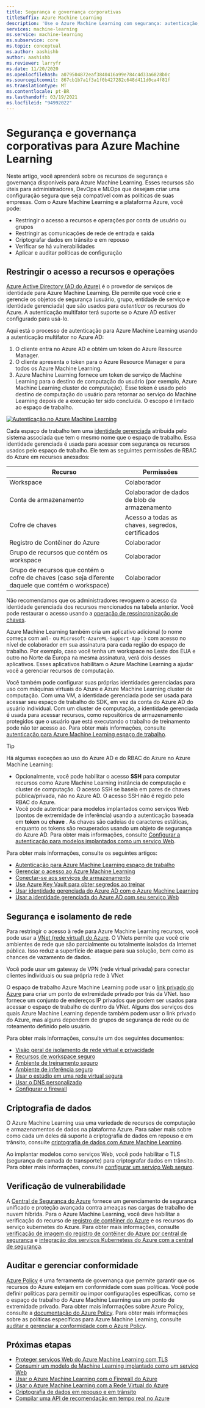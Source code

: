 ```yaml
---
title: Segurança e governança corporativas
titleSuffix: Azure Machine Learning
description: 'Use o Azure Machine Learning com segurança: autenticação, autorização, segurança de rede, criptografia de dados e monitoramento.'
services: machine-learning
ms.service: machine-learning
ms.subservice: core
ms.topic: conceptual
ms.author: aashishb
author: aashishb
ms.reviewer: larryfr
ms.date: 11/20/2020
ms.openlocfilehash: a079504872eaf3840416a99e784c4d33a6828b0c
ms.sourcegitcommit: 867cb1b7a1f3a1f0b427282c648d411d0ca4f81f
ms.translationtype: MT
ms.contentlocale: pt-BR
ms.lasthandoff: 03/19/2021
ms.locfileid: "94992022"
---
```

# <a name="enterprise-security-and-governance-for-azure-machine-learning"></a>Segurança e governança corporativas para Azure Machine Learning

Neste artigo, você aprenderá sobre os recursos de segurança e governança disponíveis para Azure Machine Learning. Esses recursos são úteis para administradores, DevOps e MLOps que desejam criar uma configuração segura que seja compatível com as políticas de suas empresas. Com o Azure Machine Learning e a plataforma Azure, você pode:

* Restringir o acesso a recursos e operações por conta de usuário ou grupos
* Restringir as comunicações de rede de entrada e saída
* Criptografar dados em trânsito e em repouso
* Verificar se há vulnerabilidades
* Aplicar e auditar políticas de configuração

## <a name="restrict-access-to-resources-and-operations"></a>Restringir o acesso a recursos e operações

[Azure Active Directory (AD do Azure)](../active-directory/fundamentals/active-directory-whatis.md) é o provedor de serviços de identidade para Azure Machine Learning. Ele permite que você crie e gerencie os objetos de segurança (usuário, grupo, entidade de serviço e identidade gerenciada) que são usados para _autenticar_ os recursos do Azure. A autenticação multifator terá suporte se o Azure AD estiver configurado para usá-lo.

Aqui está o processo de autenticação para Azure Machine Learning usando a autenticação multifator no Azure AD:

1. O cliente entra no Azure AD e obtém um token do Azure Resource Manager.
1. O cliente apresenta o token para o Azure Resource Manager e para todos os Azure Machine Learning.
1. Azure Machine Learning fornece um token de serviço de Machine Learning para o destino de computação do usuário (por exemplo, Azure Machine Learning cluster de computação). Esse token é usado pelo destino de computação do usuário para retornar ao serviço do Machine Learning depois de a execução ter sido concluída. O escopo é limitado ao espaço de trabalho.

[![Autenticação no Azure Machine Learning](media/concept-enterprise-security/authentication.png)](media/concept-enterprise-security/authentication.png#lightbox)

Cada espaço de trabalho tem uma [identidade gerenciada](../active-directory/managed-identities-azure-resources/overview.md) atribuída pelo sistema associada que tem o mesmo nome que o espaço de trabalho. Essa identidade gerenciada é usada para acessar com segurança os recursos usados pelo espaço de trabalho. Ele tem as seguintes permissões de RBAC do Azure em recursos anexados:

| Recurso | Permissões |
| ----- | ----- |
| Workspace | Colaborador |
| Conta de armazenamento | Colaborador de dados de blob de armazenamento |
| Cofre de chaves | Acesso a todas as chaves, segredos, certificados |
| Registro de Contêiner do Azure | Colaborador |
| Grupo de recursos que contém os workspace | Colaborador |
| Grupo de recursos que contém o cofre de chaves (caso seja diferente daquele que contém o workspace) | Colaborador |

Não recomendamos que os administradores revoguem o acesso da identidade gerenciada dos recursos mencionados na tabela anterior. Você pode restaurar o acesso usando a [operação de ressincronização de chaves](how-to-change-storage-access-key.md).

Azure Machine Learning também cria um aplicativo adicional (o nome começa com `aml-` ou `Microsoft-AzureML-Support-App-` ) com acesso no nível de colaborador em sua assinatura para cada região do espaço de trabalho. Por exemplo, caso você tenha um workspace no Leste dos EUA e outro no Norte da Europa na mesma assinatura, verá dois desses aplicativos. Esses aplicativos habilitam o Azure Machine Learning a ajudar você a gerenciar recursos de computação.

Você também pode configurar suas próprias identidades gerenciadas para uso com máquinas virtuais do Azure e Azure Machine Learning cluster de computação. Com uma VM, a identidade gerenciada pode ser usada para acessar seu espaço de trabalho do SDK, em vez da conta do Azure AD do usuário individual. Com um cluster de computação, a identidade gerenciada é usada para acessar recursos, como repositórios de armazenamento protegidos que o usuário que está executando o trabalho de treinamento pode não ter acesso ao. Para obter mais informações, consulte [autenticação para Azure Machine Learning espaço de trabalho](how-to-setup-authentication.md).

> [!TIP]
> Há algumas exceções ao uso do Azure AD e do RBAC do Azure no Azure Machine Learning:
> * Opcionalmente, você pode habilitar o acesso __SSH__ para computar recursos como Azure Machine Learning instância de computação e cluster de computação. O acesso SSH se baseia em pares de chaves pública/privada, não no Azure AD. O acesso SSH não é regido pelo RBAC do Azure.
> * Você pode autenticar para modelos implantados como serviços Web (pontos de extremidade de inferência) usando a autenticação baseada em __token__ ou __chave__ . As chaves são cadeias de caracteres estáticas, enquanto os tokens são recuperados usando um objeto de segurança do Azure AD. Para obter mais informações, consulte [Configurar a autenticação para modelos implantados como um serviço Web](how-to-authenticate-web-service.md).

Para obter mais informações, consulte os seguintes artigos:
* [Autenticação para Azure Machine Learning espaço de trabalho](how-to-setup-authentication.md)
* [Gerenciar o acesso ao Azure Machine Learning](how-to-assign-roles.md)
* [Conectar-se aos serviços de armazenamento](how-to-access-data.md)
* [Use Azure Key Vault para obter segredos ao treinar](how-to-use-secrets-in-runs.md)
* [Usar identidade gerenciada do Azure AD com o Azure Machine Learning](how-to-use-managed-identities.md)
* [Usar a identidade gerenciada do Azure AD com seu serviço Web](how-to-use-azure-ad-identity.md)

## <a name="network-security-and-isolation"></a>Segurança e isolamento de rede

Para restringir o acesso à rede para Azure Machine Learning recursos, você pode usar a [VNet (rede virtual) do Azure](../virtual-network/virtual-networks-overview.md). O VNets permite que você crie ambientes de rede que são parcialmente ou totalmente isolados da Internet pública. Isso reduz a superfície de ataque para sua solução, bem como as chances de vazamento de dados.

Você pode usar um gateway de VPN (rede virtual privada) para conectar clientes individuais ou sua própria rede à VNet

O espaço de trabalho Azure Machine Learning pode usar o [link privado do Azure](../private-link/private-link-overview.md) para criar um ponto de extremidade privado por trás da VNet. Isso fornece um conjunto de endereços IP privados que podem ser usados para acessar o espaço de trabalho de dentro da VNet. Alguns dos serviços dos quais Azure Machine Learning depende também podem usar o link privado do Azure, mas alguns dependem de grupos de segurança de rede ou de roteamento definido pelo usuário.

Para obter mais informações, consulte um dos seguintes documentos:

* [Visão geral de isolamento de rede virtual e privacidade](how-to-network-security-overview.md)
* [Recursos de workspace seguro](how-to-secure-workspace-vnet.md)
* [Ambiente de treinamento seguro](how-to-secure-training-vnet.md)
* [Ambiente de inferência seguro](how-to-secure-inferencing-vnet.md)
* [Usar o estúdio em uma rede virtual segura](how-to-enable-studio-virtual-network.md)
* [Usar o DNS personalizado](how-to-custom-dns.md)
* [Configurar o firewall](how-to-access-azureml-behind-firewall.md)

<a id="encryption-at-rest"></a><a id="azure-blob-storage"></a>

## <a name="data-encryption"></a>Criptografia de dados

O Azure Machine Learning usa uma variedade de recursos de computação e armazenamentos de dados na plataforma Azure. Para saber mais sobre como cada um deles dá suporte à criptografia de dados em repouso e em trânsito, consulte [criptografia de dados com Azure Machine Learning](concept-data-encryption.md).

Ao implantar modelos como serviços Web, você pode habilitar o TLS (segurança de camada de transporte) para criptografar dados em trânsito. Para obter mais informações, consulte [configurar um serviço Web seguro](how-to-secure-web-service.md).

## <a name="vulnerability-scanning"></a>Verificação de vulnerabilidade

A [Central de Segurança do Azure](../security-center/security-center-introduction.md) fornece um gerenciamento de segurança unificado e proteção avançada contra ameaças nas cargas de trabalho de nuvem híbrida. Para o Azure Machine Learning, você deve habilitar a verificação do recurso de [registro de contêiner do Azure](../container-registry/container-registry-intro.md) e os recursos do serviço kubernetes do Azure. Para obter mais informações, consulte [verificação de imagem do registro de contêiner do Azure por central de segurança](../security-center/defender-for-container-registries-introduction.md) e [integração dos serviços Kubernetess do Azure com a central de segurança](../security-center/defender-for-kubernetes-introduction.md).

## <a name="audit-and-manage-compliance"></a>Auditar e gerenciar conformidade

[Azure Policy](../governance/policy/index.yml) é uma ferramenta de governança que permite garantir que os recursos do Azure estejam em conformidade com suas políticas. Você pode definir políticas para permitir ou impor configurações específicas, como se o espaço de trabalho do Azure Machine Learning usa um ponto de extremidade privado. Para obter mais informações sobre Azure Policy, consulte a [documentação do Azure Policy](../governance/policy/overview.md). Para obter mais informações sobre as políticas específicas para Azure Machine Learning, consulte [auditar e gerenciar a conformidade com o Azure Policy](how-to-integrate-azure-policy.md).

## <a name="next-steps"></a>Próximas etapas

* [Proteger serviços Web do Azure Machine Learning com TLS](how-to-secure-web-service.md)
* [Consumir um modelo de Machine Learning implantado como um serviço Web](how-to-consume-web-service.md)
* [Usar o Azure Machine Learning com o Firewall do Azure](how-to-access-azureml-behind-firewall.md)
* [Usar o Azure Machine Learning com a Rede Virtual do Azure](how-to-network-security-overview.md)
* [Criptografia de dados em repouso e em trânsito](concept-data-encryption.md)
* [Compilar uma API de recomendação em tempo real no Azure](/azure/architecture/reference-architectures/ai/real-time-recommendation)
